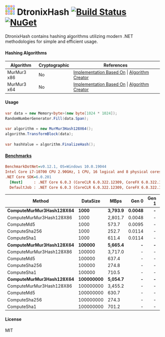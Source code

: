 ![Icon](src/DtronixHash/icon.png) DtronixHash [![Build Status](https://github.com/Dtronix/DtronixHash/actions/workflows/dotnet.yml/badge.svg)](https://github.com/Dtronix/DtronixHash/actions/workflows/dotnet.yml) [![NuGet](https://img.shields.io/nuget/v/DtronixHash.svg?maxAge=60)](https://www.nuget.org/packages/DtronixHash)
============
DtronixHash contains hashing algorithms utilizing modern .NET methodologies for simple and efficient usage.



#### Hashing Algorithms

| Algorithm   | Cryptographic | References                                                   |
| ----------- | ------------- | ------------------------------------------------------------ |
| MurMur3 x86 | No            | [Implementation Based On](https://github.com/darrenkopp/murmurhash-net) \| [Algorithm Creator](https://en.wikipedia.org/wiki/MurmurHash) |
| MurMur3 x64 | No            | [Implementation Based On](https://github.com/darrenkopp/murmurhash-net) \| [Algorithm Creator](https://en.wikipedia.org/wiki/MurmurHash) |



#### Usage

```c#
var data = new Memory<byte>(new byte[1024 * 1024]);
RandomNumberGenerator.Fill(data.Span);

var algorithm = new MurMur3Hash128X64();
algorithm.TransformBlock(data);

var hashValue = algorithm.FinalizeHash();
```



#### [Benchmarks](docs/Benchmarks/DtronixHash.Benchmarks.MurMur3Benchmark.md)

``` ini
BenchmarkDotNet=v0.12.1, OS=Windows 10.0.19044
Intel Core i7-10700 CPU 2.90GHz, 1 CPU, 16 logical and 8 physical cores
.NET Core SDK=6.0.201
  [Host]     : .NET Core 6.0.3 (CoreCLR 6.0.322.12309, CoreFX 6.0.322.12309), X64 RyuJIT
  DefaultJob : .NET Core 6.0.3 (CoreCLR 6.0.322.12309, CoreFX 6.0.322.12309), X64 RyuJIT
```
| Method                       | DataSize      | MBps        | Gen 0      | Gen 1 | Gen 2 | Allocated |
| ---------------------------- | ------------- | ----------- | ----------:| -----:| -----:| ---------:|
| **ComputeMurMur3Hash128X64** | **1000**      | **3,793.9** | **0.0048** | **-** | **-** | **40 B**  |
| ComputeMurMur3Hash128X86     | 1000          | 2,801.7     | 0.0048     | -     | -     | 40 B      |
| ComputeMd5                   | 1000          | 573.7       | 0.0095     | -     | -     | 80 B      |
| ComputeSha256                | 1000          | 252.7       | 0.0114     | -     | -     | 112 B     |
| ComputeSha1                  | 1000          | 611.4       | 0.0114     | -     | -     | 96 B      |
| **ComputeMurMur3Hash128X64** | **100000**    | **5,665.4** | **-**      | **-** | **-** | **40 B**  |
| ComputeMurMur3Hash128X86     | 100000        | 3,717.0     | -          | -     | -     | 40 B      |
| ComputeMd5                   | 100000        | 637.4       | -          | -     | -     | 80 B      |
| ComputeSha256                | 100000        | 274.8       | -          | -     | -     | 112 B     |
| ComputeSha1                  | 100000        | 710.5       | -          | -     | -     | 96 B      |
| **ComputeMurMur3Hash128X64** | **100000000** | **5,054.7** | **-**      | **-** | **-** | **56 B**  |
| ComputeMurMur3Hash128X86     | 100000000     | 3,455.2     | -          | -     | -     | 56 B      |
| ComputeMd5                   | 100000000     | 630.7       | -          | -     | -     | 400 B     |
| ComputeSha256                | 100000000     | 274.3       | -          | -     | -     | 2256 B    |
| ComputeSha1                  | 100000000     | 701.2       | -          | -     | -     | 216 B     |

#### License

MIT